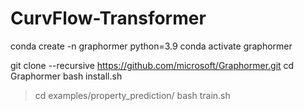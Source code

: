 # CurvFlow-Transformer
conda create -n graphormer python=3.9
conda activate graphormer

git clone --recursive https://github.com/microsoft/Graphormer.git
cd Graphormer
bash install.sh

> cd examples/property_prediction/
> bash train.sh
